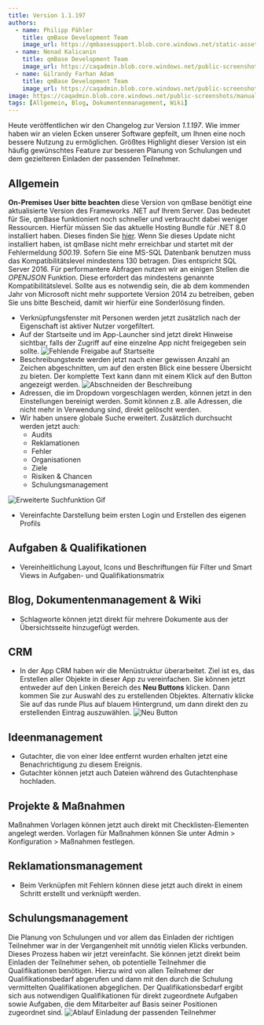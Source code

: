```yaml
---
title: Version 1.1.197
authors:
  - name: Philipp Pähler
    title: qmBase Development Team
    image_url: https://qmbasesupport.blob.core.windows.net/static-assets/img/persons/paehler_round.png
  - name: Nenad Kalicanin
    title: qmBase Development Team
    image_url: https://caqadmin.blob.core.windows.net/public-screenshots/manual-screenshots/nenad-profilePicture.jpg
  - name: Gilrandy Farhan Adam
    title: qmBase Development Team
    image_url: https://caqadmin.blob.core.windows.net/public-screenshots/manual-screenshots/gilrand-profile-picture.jpg
image: https://caqadmin.blob.core.windows.net/public-screenshots/manual-screenshots/Screenshot%202023-11-15_crm_rating.png
tags: [Allgemein, Blog, Dokumentenmanagement, Wiki]
---
```


Heute veröffentlichen wir den Changelog zur Version _1.1.197_. Wie immer haben wir an vielen Ecken unserer Software gepfeilt, um Ihnen eine noch bessere Nutzung zu ermöglichen.
Größtes Highlight dieser Version ist ein häufig gewünschtes Feature zur besseren Planung von Schulungen und dem gezielteren Einladen der passenden Teilnehmer.

<!--truncate-->

## Allgemein

**On-Premises User bitte beachten** diese Version von qmBase benötigt eine aktualisierte Version des Frameworks .NET auf Ihrem Server.
Das bedeutet für Sie, qmBase funktioniert noch schneller und verbraucht dabei weniger Ressourcen.
Hierfür müssen Sie das aktuelle Hosting Bundle für .NET 8.0 installiert haben. Dieses finden Sie [hier](https://dotnet.microsoft.com/en-us/download/dotnet/8.0).
Wenn Sie dieses Update nicht installiert haben, ist qmBase nicht mehr erreichbar und startet mit der Fehlermeldung _500.19_.
Sofern Sie eine MS-SQL Datenbank benutzen muss das Kompatibilitätslevel mindestens 130 betragen. Dies entspricht SQL Server 2016.
Für performantere Abfragen nutzen wir an einigen Stellen die _OPENJSON_ Funktion. Diese erfordert das mindestens genannte Kompatibilitätslevel.
Sollte aus es notwendig sein, die ab dem kommenden Jahr von Microsoft nicht mehr supportete Version 2014 zu betreiben, geben Sie uns bitte Bescheid, damit wir hierfür eine Sonderlösung finden.

- Verknüpfungsfenster mit Personen werden jetzt zusätzlich nach der Eigenschaft ist aktiver Nutzer vorgefiltert.
- Auf der Startseite und im App-Launcher sind jetzt direkt Hinweise sichtbar, falls der Zugriff auf eine einzelne App nicht freigegeben sein sollte.
  ![Fehlende Freigabe auf Startseite](https://caqadmin.blob.core.windows.net/public-screenshots/manual-screenshots/Screenshot%202023-11-21_startpageAccess.png)
- Beschreibungstexte werden jetzt nach einer gewissen Anzahl an Zeichen abgeschnitten, um auf den ersten Blick eine bessere Übersicht zu bieten. Der komplette Text kann dann mit einem Klick auf den Button angezeigt werden.
  ![Abschneiden der Beschreibung](https://caqadmin.blob.core.windows.net/public-screenshots/manual-screenshots/2023-11-21_description-truncate.png)
- Adressen, die im Dropdown vorgeschlagen werden, können jetzt in den Einstellungen bereinigt werden. Somit können z.B. alle Adressen, die nicht mehr in Verwendung sind, direkt gelöscht werden.
- Wir haben unsere globale Suche erweitert. Zusätzlich durchsucht werden jetzt auch:
  - Audits
  - Reklamationen
  - Fehler
  - Organisationen
  - Ziele
  - Risiken & Chancen
  - Schulungsmanagement

![Erweiterte Suchfunktion Gif](https://caqadmin.blob.core.windows.net/public-screenshots/manual-screenshots/Search_extension.gif)

- Vereinfachte Darstellung beim ersten Login und Erstellen des eigenen Profils

## Aufgaben & Qualifikationen

- Vereinheitlichung Layout, Icons und Beschriftungen für Filter und Smart Views in Aufgaben- und Qualifikationsmatrix

## Blog, Dokumentenmanagement & Wiki

- Schlagworte können jetzt direkt für mehrere Dokumente aus der Übersichtsseite hinzugefügt werden.

## CRM

- In der App CRM haben wir die Menüstruktur überarbeitet. Ziel ist es, das Erstellen aller Objekte in dieser App zu vereinfachen.
  Sie können jetzt entweder auf den Linken Bereich des **Neu Buttons** klicken. Dann kommen Sie zur Auswahl des zu erstellenden Objektes.
  Alternativ klicke Sie auf das runde Plus auf blauem Hintergrund, um dann direkt den zu erstellenden Eintrag auszuwählen.
  ![Neu Button](https://caqadmin.blob.core.windows.net/public-screenshots/manual-screenshots/Screenshot%202023-12-11_newButton.png)

## Ideenmanagement

- Gutachter, die von einer Idee entfernt wurden erhalten jetzt eine Benachrichtigung zu diesem Ereignis.
- Gutachter können jetzt auch Dateien während des Gutachtenphase hochladen.

## Projekte & Maßnahmen

Maßnahmen Vorlagen können jetzt auch direkt mit Checklisten-Elementen angelegt werden. Vorlagen für Maßnahmen können Sie unter Admin > Konfiguration > Maßnahmen festlegen.

## Reklamationsmanagement

- Beim Verknüpfen mit Fehlern können diese jetzt auch direkt in einem Schritt erstellt und verknüpft werden.

## Schulungsmanagement

Die Planung von Schulungen und vor allem das Einladen der richtigen Teilnehmer war in der Vergangenheit mit unnötig vielen Klicks verbunden.
Dieses Prozess haben wir jetzt vereinfacht. Sie können jetzt direkt beim Einladen der Teilnehmer sehen, ob potentielle Teilnehmer die Qualifikationen benötigen.
Hierzu wird von allen Teilnehmer der Qualifikationsbedarf abgerufen und dann mit den durch die Schulung vermittelten Qualifikationen abgeglichen.
Der Qualifikationsbedarf ergibt sich aus notwendigen Qualifikationen für direkt zugeordnete Aufgaben sowie Aufgaben, die dem Mitarbeiter auf Basis seiner Positionen zugeordnet sind.
![Ablauf Einladung der passenden Teilnehmer](https://caqadmin.blob.core.windows.net/public-screenshots/manual-screenshots/20231218_trainingRequiredQualifications.gif)
